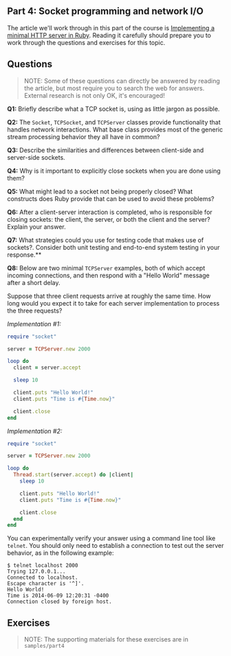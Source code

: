 ## Part 4: Socket programming and network I/O

The article we'll work through in this part of the 
course is [Implementing a minimal HTTP server in Ruby](https://practicingruby.com/articles/implementing-an-http-file-server?u=dc2ab0f9bb).
Reading it carefully should prepare you to work through the questions
and exercises for this topic.

## Questions

> NOTE: Some of these questions can directly be answered by reading 
> the article, but most require you to search the web for
> answers. External research is not only OK, it's encouraged!

**Q1:** Briefly describe what a TCP socket is, using as little
jargon as possible.

**Q2:** The `Socket`, `TCPSocket`, and `TCPServer` classes provide
functionality that handles network interactions. What base class
provides most of the generic stream processing behavior they 
all have in common?

**Q3:** Describe the similarities and differences between
client-side and server-side sockets.

**Q4:** Why is it important to explicitly close sockets when you
are done using them?

**Q5:** What might lead to a socket not being properly closed?
What constructs does Ruby provide that can be used to avoid
these problems?

**Q6:** After a client-server interaction is completed, who is
responsible for closing sockets: the client, the server, or
both the client and the server? Explain your answer.

**Q7:** What strategies could you use for testing code that makes use
of sockets?. Consider both unit testing and end-to-end system testing
in your response.**

**Q8:** Below are two minimal `TCPServer` examples, both of which
accept incoming connections, and then respond with a "Hello World"
message after a short delay.

Suppose that three client requests arrive at roughly the same 
time. How long would you expect it to take for each server 
implementation to process the three requests? 

*Implementation #1:*

```ruby
require "socket"

server = TCPServer.new 2000

loop do
  client = server.accept 

  sleep 10

  client.puts "Hello World!"
  client.puts "Time is #{Time.now}"

  client.close
end
```

*Implementation #2:*

```ruby
require "socket"

server = TCPServer.new 2000

loop do
  Thread.start(server.accept) do |client|
    sleep 10

    client.puts "Hello World!"
    client.puts "Time is #{Time.now}"

    client.close
  end
end
```

You can experimentally verify your answer using a command line
tool like `telnet`. You should only need to establish a connection
to test out the server behavior, as in the following example:

```
$ telnet localhost 2000
Trying 127.0.0.1...
Connected to localhost.
Escape character is '^]'.
Hello World!
Time is 2014-06-09 12:20:31 -0400
Connection closed by foreign host.
```

## Exercises

> NOTE: The supporting materials for these exercises are in `samples/part4`

[part4-samples]: https://github.com/elm-city-craftworks/course-001/tree/master/samples/part4

